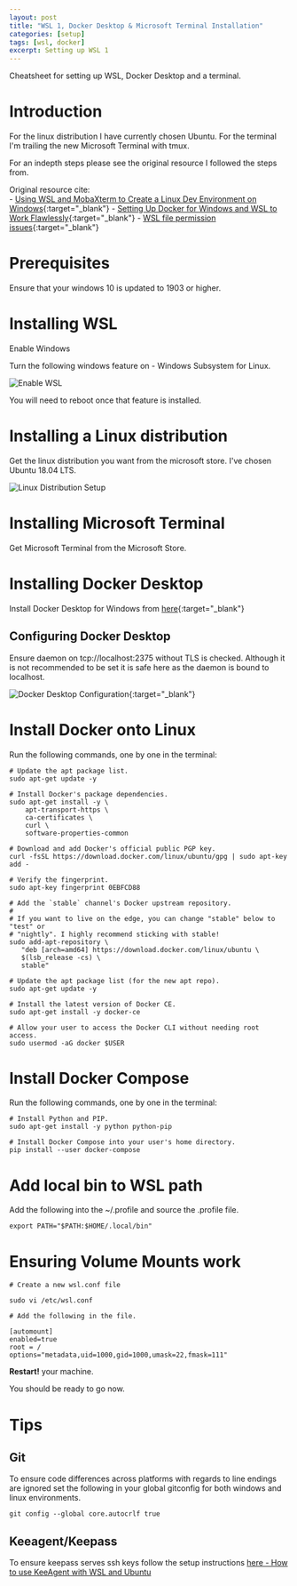 ```yaml
---
layout: post
title: "WSL 1, Docker Desktop & Microsoft Terminal Installation"
categories: [setup]
tags: [wsl, docker]
excerpt: Setting up WSL 1
---
```


Cheatsheet for setting up WSL, Docker Desktop and a terminal.

# Introduction

For the linux distribution I have currently chosen Ubuntu.
For the terminal I'm trailing the new Microsoft Terminal with tmux.

For an indepth steps please see the original resource I followed the steps from.

Original resource cite:  
    - [Using WSL and MobaXterm to Create a Linux Dev Environment on Windows](https://nickjanetakis.com/blog/using-wsl-and-mobaxterm-to-create-a-linux-dev-environment-on-windows){:target="_blank"} 
    - [Setting Up Docker for Windows and WSL to Work Flawlessly](https://nickjanetakis.com/blog/setting-up-docker-for-windows-and-wsl-to-work-flawlessly){:target="_blank"}
    - [WSL file permission issues](https://github.com/microsoft/vscode/issues/85778){:target="_blank"}

# Prerequisites

Ensure that your windows 10 is updated to 1903 or higher.

# Installing WSL

Enable Windows

Turn the following windows feature on - Windows Subsystem for Linux.

![Enable WSL](https://slowmonkey.github.io/assets/images/wsl-docker-desktop-microsoft-terminal-installation/enabling-wsl.png)

You will need to reboot once that feature is installed.

# Installing a Linux distribution

Get the linux distribution you want from the microsoft store. I've chosen Ubuntu 18.04 LTS.

![Linux Distribution Setup](https://slowmonkey.github.io/assets/images/wsl-docker-desktop-microsoft-terminal-installation/linux-distro-setup.png)

# Installing Microsoft Terminal

Get Microsoft Terminal from the Microsoft Store.

# Installing Docker Desktop

Install Docker Desktop for Windows from [here](https://hub.docker.com/editions/community/docker-ce-desktop-windows){:target="_blank"}

## Configuring Docker Desktop

Ensure daemon on tcp://localhost:2375 without TLS is checked. Although it is not recommended to be set it is safe here as the daemon is bound to localhost.

![Docker Desktop Configuration](https://slowmonkey.github.io/assets/images/wsl-docker-desktop-microsoft-terminal-installation/docker-desktop-configuration.png){:target="_blank"}

# Install Docker onto Linux

Run the following commands, one by one in the terminal:

```
# Update the apt package list.
sudo apt-get update -y

# Install Docker's package dependencies.
sudo apt-get install -y \
    apt-transport-https \
    ca-certificates \
    curl \
    software-properties-common

# Download and add Docker's official public PGP key.
curl -fsSL https://download.docker.com/linux/ubuntu/gpg | sudo apt-key add -

# Verify the fingerprint.
sudo apt-key fingerprint 0EBFCD88

# Add the `stable` channel's Docker upstream repository.
#
# If you want to live on the edge, you can change "stable" below to "test" or
# "nightly". I highly recommend sticking with stable!
sudo add-apt-repository \
   "deb [arch=amd64] https://download.docker.com/linux/ubuntu \
   $(lsb_release -cs) \
   stable"

# Update the apt package list (for the new apt repo).
sudo apt-get update -y

# Install the latest version of Docker CE.
sudo apt-get install -y docker-ce

# Allow your user to access the Docker CLI without needing root access.
sudo usermod -aG docker $USER
```

# Install Docker Compose
Run the following commands, one by one in the terminal:

```
# Install Python and PIP.
sudo apt-get install -y python python-pip

# Install Docker Compose into your user's home directory.
pip install --user docker-compose
```

# Add local bin to WSL path

Add the following into the ~/.profile and source the .profile file.

```
export PATH="$PATH:$HOME/.local/bin"
```

# Ensuring Volume Mounts work
```
# Create a new wsl.conf file

sudo vi /etc/wsl.conf

# Add the following in the file.

[automount]
enabled=true
root = /
options="metadata,uid=1000,gid=1000,umask=22,fmask=111"
```

**Restart!** your machine.


You should be ready to go now.

# Tips

## Git

To ensure code differences across platforms with regards to line endings are ignored set the following in your global gitconfig for both windows and linux environments.

```
git config --global core.autocrlf true
```

## Keeagent/Keepass

To ensure keepass serves ssh keys follow the setup instructions [here - How to use KeeAgent with WSL and Ubuntu](https://code.mendhak.com/keeagent-with-wsl/)
